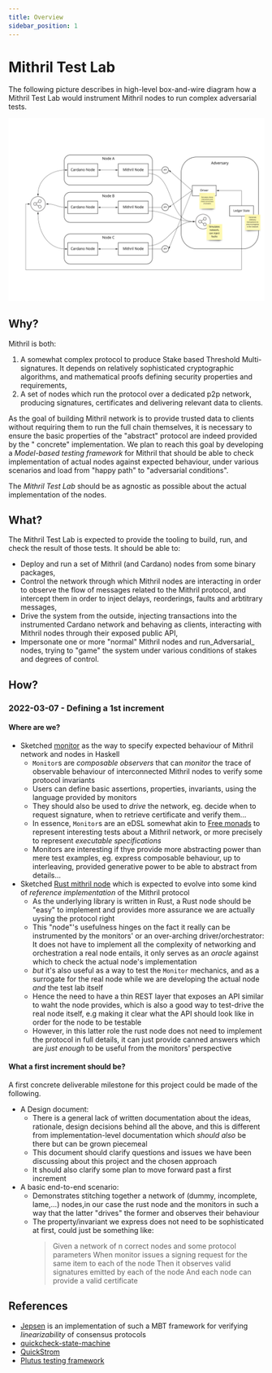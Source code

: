 ```yaml
---
title: Overview
sidebar_position: 1
---
```


# Mithril Test Lab

The following picture describes in high-level box-and-wire diagram how a Mithril Test Lab would instrument Mithril nodes
to run complex adversarial tests.

![](./images/mithril-test-lab.jpg)

## Why?

Mithril is both:

1. A somewhat complex protocol to produce Stake based Threshold Multi-signatures. It depends on relatively sophisticated
   cryptographic algorithms, and mathematical proofs defining security properties and requirements,
2. A set of nodes which run the protocol over a dedicated p2p network, producing signatures, certificates and delivering
   relevant data to clients.

As the goal of building Mithril network is to provide trusted data to clients without requiring them to run the full
chain themselves, it is necessary to ensure the basic properties of the "abstract" protocol are indeed provided by the "
concrete" implementation. We plan to reach this goal by developing a _Model-based testing framework_ for Mithril that
should be able to check implementation of actual nodes against expected behaviour, under various scenarios and load
from "happy path" to "adversarial conditions".

The _Mithril Test Lab_ should be as agnostic as possible about the actual implementation of the nodes.

## What?

The Mithril Test Lab is expected to provide the tooling to build, run, and check the result of those tests. It should be
able to:

- Deploy and run a set of Mithril (and Cardano) nodes from some binary packages,
- Control the network through which Mithril nodes are interacting in order to observe the flow of messages related to
  the Mithril protocol, and intercept them in order to inject delays, reorderings, faults and arbtitrary messages,
- Drive the system from the outside, injecting transactions into the instrumented Cardano network and behaving as
  clients, interacting with Mithril nodes through their exposed public API,
- Impersonate one or more "normal" Mithril nodes and run_Adversarial_ nodes, trying to "game" the system under various
  conditions of stakes and degrees of control.

## How?

### 2022-03-07 - Defining a 1st increment

#### Where are we?

* Sketched [monitor](https://github.com/input-output-hk/mithril/tree/main/mithril-test-lab/mithril-monitor) as the way
  to specify expected behaviour of Mithril network and nodes in Haskell
    * `Monitor`s are _composable observers_ that can _monitor_ the trace of observable behaviour of interconnected
      Mithril nodes to verify some protocol invariants
    * Users can define basic assertions, properties, invariants, using the language provided by monitors
    * They should also be used to _drive_ the network, eg. decide when to request signature, when to retrieve
      certificate and verify them...
    * In essence, `Monitor`s are an eDSL somewhat akin
      to [Free monads](https://serokell.io/blog/introduction-to-free-monads) to represent interesting tests about a
      Mithril network, or more precisely to represent _executable specifications_
    * Monitors are interesting if thye provide more abstracting power than mere test examples, eg. express composable
      behaviour, up to interleaving, provided generative power to be able to abstract from details...
* Sketched [Rust mithril node](https://github.com/input-output-hk/mithril/tree/main/mithril-proto/test-node) which is
  expected to evolve into some kind of _reference implementation_ of the Mithril protocol
    * As the underlying library is written in Rust, a Rust node should be "easy" to implement and provides more
      assurance we are actually uysing the protocol right
    * This "node"'s usefulness hinges on the fact it really can be instrumented by the monitors' or an over-arching
      driver/orchestrator: It does not have to implement all the complexity of networking and orchestration a real node
      entails, it only serves as an _oracle_ against which to check the actual node's implementation
    * _but_ it's also useful as a way to test the `Monitor` mechanics, and as a surrogate for the real node while we are
      developing the actual node _and_ the test lab itself
    * Hence the need to have a thin REST layer that exposes an API similar to waht the node provides, which is also a
      good way to test-drive the real node itself, e.g making it clear what the API should look like in order for the
      node to be testable
    * However, in this latter role the rust node does not need to implement the protocol in full details, it can just
      provide canned answers which are _just enough_ to be useful from the monitors' perspective

#### What a first increment should be?

A first concrete deliverable milestone for this project could be made of the following.

* A Design document:
    * There is a general lack of written documentation about the ideas, rationale, design decisions behind all the
      above, and this is different from implementation-level documentation which _should also_ be there but can be grown
      piecemeal
    * This document should clarify questions and issues we have been discussing about this project and the chosen
      approach
    * It should also clarify some plan to move forward past a first increment
* A basic end-to-end scenario:
    * Demonstrates stitching together a network of (dummy, incomplete, lame,...) nodes,in our case the rust node and the
      monitors in such a way that the latter "drives" the former and observes their behaviour
    * The property/invariant we express does not need to be sophisticated at first, could just be something like:
      > Given a network of n correct nodes and some protocol parameters
      > When monitor issues a signing request for the same item to each of the node
      > Then it observes valid signatures emitted by each of the node
      > And each node can provide a valid certificate

## References

* [Jepsen](https://jepsen.io/) is an implementation of such a MBT framework for verifying _linearizability_ of consensus
  protocols
* [quickcheck-state-machine](https://github.com/stevana/quickcheck-state-machine)
* [QuickStrom](https://quickstrom.io)
* [Plutus testing framework](https://plutus.readthedocs.io/en/latest/)
